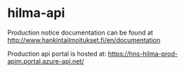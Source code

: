 # hilma-api

Production notice documentation can be found at http://www.hankintailmoitukset.fi/en/documentation

Production api portal is hosted at: https://hns-hilma-prod-apim.portal.azure-api.net/
